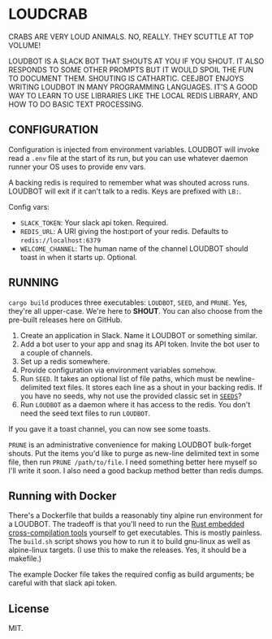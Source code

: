 # LOUDCRAB

CRABS ARE VERY LOUD ANIMALS. NO, REALLY. THEY SCUTTLE AT TOP VOLUME!

LOUDBOT IS A SLACK BOT THAT SHOUTS AT YOU IF YOU SHOUT. IT ALSO RESPONDS TO SOME OTHER PROMPTS BUT IT WOULD SPOIL THE FUN TO DOCUMENT THEM. SHOUTING IS CATHARTIC. CEEJBOT ENJOYS WRITING LOUDBOT IN MANY PROGRAMMING LANGUAGES. IT'S A GOOD WAY TO LEARN TO USE LIBRARIES LIKE THE LOCAL REDIS LIBRARY, AND HOW TO DO BASIC TEXT PROCESSING.

## CONFIGURATION

Configuration is injected from environment variables. LOUDBOT will invoke read a `.env` file at the start of its run, but you can use whatever daemon runner your OS uses to provide env vars.

A backing redis is required to remember what was shouted across runs. LOUDBOT will exit if it can't talk to a redis. Keys are prefixed with `LB:`.

Config vars:

- `SLACK_TOKEN`: Your slack api token. Required.
- `REDIS_URL`: A URI giving the host:port of your redis. Defaults to `redis://localhost:6379`
- `WELCOME_CHANNEL`: The human name of the channel LOUDBOT should toast in when it starts up. Optional.

## RUNNING

`cargo build` produces three executables: `LOUDBOT`, `SEED`, and `PRUNE`. Yes, they're all upper-case. We're here to __SHOUT__. You can also choose from the pre-built releases here on GitHub.

1. Create an application in Slack. Name it LOUDBOT or something similar.
2. Add a bot user to your app and snag its API token. Invite the bot user to a couple of channels.
3. Set up a redis somewhere.
4. Provide configuration via environment variables somehow.
5. Run `SEED`. It takes an optional list of file paths, which must be newline-delimited text files. It stores each line as a shout in your backing redis. If you have no seeds, why not use the provided classic set in [`SEEDS`](https://github.com/ceejbot/LOUDCRAB/blob/latest/SEEDS)?
6. Run `LOUDBOT` as a daemon where it has access to the redis. You don't need the seed text files to run `LOUDBOT`.

If you gave it a toast channel, you can now see some toasts.

`PRUNE` is an administrative convenience for making LOUDBOT bulk-forget shouts. Put the items you'd like to purge as new-line delimited text in some file, then run `PRUNE /path/to/file`. I need something better here myself so I'll write it soon. I also need a good backup method better than redis dumps.

## Running with Docker

There's a Dockerfile that builds a reasonably tiny alpine run environment for a LOUDBOT. The tradeoff is that you'll need to run the [Rust embedded cross-compilation tools](https://github.com/rust-embedded/cross) yourself to get executables. This is mostly painless. The `build.sh` script shows you how to run it to build gnu-linux as well as alpine-linux targets. (I use this to make the releases. Yes, it should be a makefile.)

The example Docker file takes the required config as build arguments; be careful with that slack api token.

## License

MIT.
